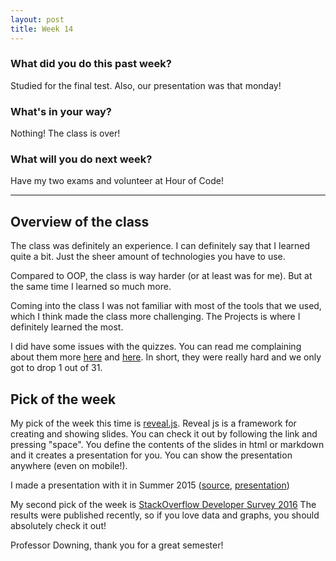 ```yaml
---
layout: post
title: Week 14
---
```


### __What did you do this past week?__
Studied for the final test. Also, our presentation was that monday!

### __What's in your way?__
Nothing! The class is over!

### __What will you do next week?__
Have my two exams and volunteer at Hour of Code!

---

## Overview of the class

The class was definitely an experience. I can definitely say that I learned quite a bit.
Just the sheer amount of technologies you have to use.

Compared to OOP, the class is way harder (or at least was for me).
But at the same time I learned so much more. 

Coming into the class I was not familiar with most of the tools that we used, 
which I think made the class more challenging. 
The Projects is where I definitely learned the most. 

I did have some issues with the quizzes. You can read me complaining about them more 
[here](http://ilinskiy.me/swe-blog/Week-12/) and [here](http://ilinskiy.me/swe-blog/Week-13/).
In short, they were really hard and we only got to drop 1 out of 31. 

## Pick of the week

My pick of the week this time is [reveal.js](http://lab.hakim.se/reveal-js).
Reveal js is a framework for creating and showing slides. 
You can check it out by following the link and pressing "space". 
You define the contents of the slides in html or markdown and it creates a presentation for you. 
You can show the presentation anywhere (even on mobile!). 

I made a presentation with it in Summer 2015 
([source](https://github.com/ilinum/ilinum.github.io/tree/master/internship2015), [presentation](http://ilinskiy.me/internship2015/))

My second pick of the week is [StackOverflow Developer Survey 2016](http://stackoverflow.com/research/developer-survey-2016)
The results were published recently, so if you love data and graphs, you should absolutely check it out!


Professor Downing, thank you for a great semester! 
